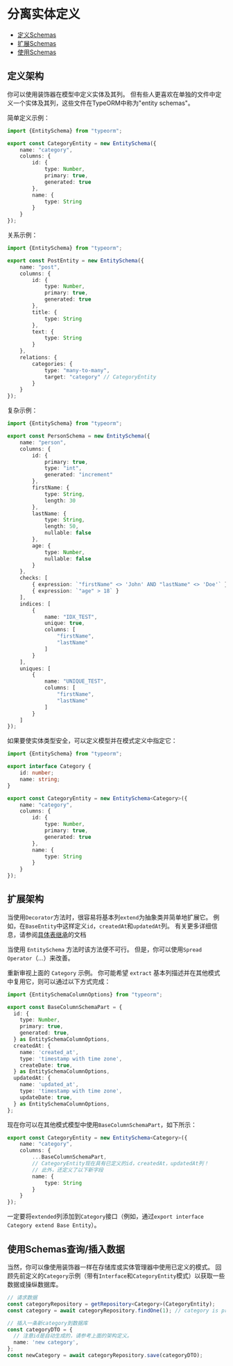 # 分离实体定义

- [定义Schemas](#定义Schemas)
- [扩展Schemas](#扩展Schemas)
- [使用Schemas](#使用Schemas查询/插入数据)

## 定义架构

你可以使用装饰器在模型中定义实体及其列。
但有些人更喜欢在单独的文件中定义一个实体及其列，这些文件在TypeORM中称为"entity schemas"。

简单定义示例：

```ts
import {EntitySchema} from "typeorm";

export const CategoryEntity = new EntitySchema({
    name: "category",
    columns: {
        id: {
            type: Number,
            primary: true,
            generated: true
        },
        name: {
            type: String
        }
    }
});
```

关系示例：

```ts
import {EntitySchema} from "typeorm";

export const PostEntity = new EntitySchema({
    name: "post",
    columns: {
        id: {
            type: Number,
            primary: true,
            generated: true
        },
        title: {
            type: String
        },
        text: {
            type: String
        }
    },
    relations: {
        categories: {
            type: "many-to-many",
            target: "category" // CategoryEntity
        }
    }
});
```

复杂示例：

```ts
import {EntitySchema} from "typeorm";

export const PersonSchema = new EntitySchema({
    name: "person",
    columns: {
        id: {
            primary: true,
            type: "int",
            generated: "increment"
        },
        firstName: {
            type: String,
            length: 30
        },
        lastName: {
            type: String,
            length: 50,
            nullable: false
        },
        age: {
            type: Number,
            nullable: false
        }
    },
    checks: [
        { expression: `"firstName" <> 'John' AND "lastName" <> 'Doe'` },
        { expression: `"age" > 18` }
    ],
    indices: [
        {
            name: "IDX_TEST",
            unique: true,
            columns: [
                "firstName",
                "lastName"
            ]
        }
    ],
    uniques: [
        {
            name: "UNIQUE_TEST",
            columns: [
                "firstName",
                "lastName"
            ]
        }
    ]
});
```

如果要使实体类型安全，可以定义模型并在模式定义中指定它：

```ts
import {EntitySchema} from "typeorm";

export interface Category {
    id: number;
    name: string;
}

export const CategoryEntity = new EntitySchema<Category>({
    name: "category",
    columns: {
        id: {
            type: Number,
            primary: true,
            generated: true
        },
        name: {
            type: String
        }
    }
});
```

## 扩展架构

当使用`Decorator`方法时，很容易将基本列`extend`为抽象类并简单地扩展它。
例如，在`BaseEntity`中这样定义`id`，`createdAt`和`updatedAt`列。 有关更多详细信息，请参阅[具体表继承](entity-inheritance.md#concrete-table-inheritance)的文档

当使用 `EntitySchema` 方法时该方法便不可行。 但是，你可以使用`Spread Operator`（...）来改善。

重新审视上面的 `Category` 示例。 你可能希望 `extract` 基本列描述并在其他模式中复用它，则可以通过以下方式完成：

```ts
import {EntitySchemaColumnOptions} from "typeorm";

export const BaseColumnSchemaPart = {
  id: {
    type: Number,
    primary: true,
    generated: true,
  } as EntitySchemaColumnOptions,
  createdAt: {
    name: 'created_at',
    type: 'timestamp with time zone',
    createDate: true,
  } as EntitySchemaColumnOptions,
  updatedAt: {
    name: 'updated_at',
    type: 'timestamp with time zone',
    updateDate: true,
  } as EntitySchemaColumnOptions,
};
```

现在你可以在其他模式模型中使用`BaseColumnSchemaPart`，如下所示：

```ts
export const CategoryEntity = new EntitySchema<Category>({
    name: "category",
    columns: {
        ...BaseColumnSchemaPart,    
        // CategoryEntity现在具有已定义的id，createdAt，updatedAt列！
        // 此外，还定义了以下新字段
        name: {
            type: String
        }
    }
});
```

一定要将`extended`列添加到`Category`接口（例如，通过`export interface Category extend Base Entity`）。

## 使用Schemas查询/插入数据

当然，你可以像使用装饰器一样在存储库或实体管理器中使用已定义的模式。
回顾先前定义的`Category`示例（带有`Interface`和`CategoryEntity`模式）以获取一些数据或操纵数据库。

```ts
// 请求数据
const categoryRepository = getRepository<Category>(CategoryEntity);
const category = await categoryRepository.findOne(1); // category is properly typed!

// 插入一条新category到数据库
const categoryDTO = {
  // 注意id是自动生成的，请参考上面的架构定义。
  name: 'new category',
};
const newCategory = await categoryRepository.save(categoryDTO);
```
